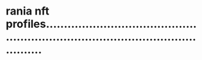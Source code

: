 # rania nft profiles.........................................................................................................

